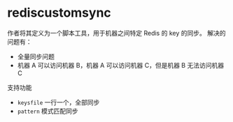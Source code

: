 # rediscustomsync

作者将其定义为一个脚本工具，用于机器之间特定 Redis 的 key 的同步。
解决的问题有：

- 全量同步问题
- 机器 A 可以访问机器 B，机器 A 可以访问机器 C，但是机器 B 无法访问机器 C


支持功能
 - `keysfile` 一行一个，全部同步
 - `pattern` 模式匹配同步